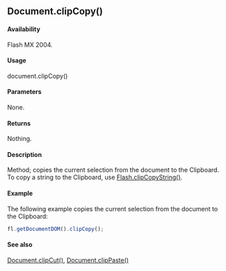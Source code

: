 ## Document.clipCopy()

#### Availability

Flash MX 2004.

#### Usage

document.clipCopy()

#### Parameters

None.

#### Returns

Nothing.

#### Description

Method; copies the current selection from the document to the Clipboard. To copy a string to the Clipboard, use [Flash.clipCopyString()](../Flash_object_/Flash6.md).

#### Example

The following example copies the current selection from the document to the Clipboard:

```javascript
fl.getDocumentDOM().clipCopy();
```

#### See also

[Document.clipCut()](../Document_object/Document31.md), [Document.clipPaste()](../Document_object/Document32.md)
